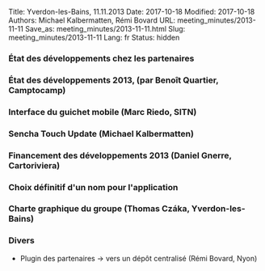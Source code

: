 Title: Yverdon-les-Bains, 11.11.2013
Date: 2017-10-18
Modified: 2017-10-18
Authors: Michael Kalbermatten, Rémi Bovard
URL: meeting_minutes/2013-11-11
Save_as: meeting_minutes/2013-11-11.html
Slug: meeting_minutes/2013-11-11
Lang: fr
Status: hidden

### État des développements chez les partenaires



### État des développements 2013, (par Benoît Quartier, Camptocamp)



### Interface du guichet mobile (Marc Riedo, SITN)



### Sencha Touch Update (Michael Kalbermatten)



### Financement des développements 2013 (Daniel Gnerre, Cartoriviera)



### Choix définitif d'un nom pour l'application



### Charte graphique du groupe (Thomas Czáka, Yverdon-les-Bains)



### Divers

* Plugin des partenaires -> vers un dépôt centralisé (Rémi Bovard, Nyon)
